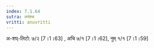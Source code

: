 ```yaml
---
index: 7.1.64
sutra: लभेश्च
vritti: anuvritti
---
```


 अ-शप्-लिटो: ७/२  [7।1।63] , अचि ७/१ [7।1।62],  नुम् १/१ [7।1।59]